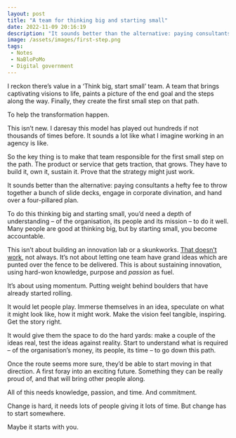 ```yaml
---
layout: post
title: "A team for thinking big and starting small"
date: 2022-11-09 20:16:19
description: "It sounds better than the alternative: paying consultants a hefty fee to throw together a bunch of slide decks, engage in corporate divination, and hand over a four-pillared plan."
image: /assets/images/first-step.png
tags:
 - Notes
 - NaBloPoMo
 - Digital government
---
```


I reckon there’s value in a ‘Think big, start small’ team. A team that brings captivating visions to life, paints a picture of the end goal and the steps along the way. Finally, they create the first small step on that path. 

To help the transformation happen.

This isn’t new. I daresay this model has played out hundreds if not thousands of times before. It sounds a lot like what I imagine working in an agency is like.

So the key thing is to make that team responsible for the first small step on the path. The product or service that gets traction, that grows. They have to build it, own it, sustain it. Prove that the strategy might just work.

It sounds better than the alternative: paying consultants a hefty fee to throw together a bunch of slide decks, engage in corporate divination, and hand over a four-pillared plan.

To do this thinking big and starting small, you’d need a depth of understanding – of the organisation, its people and its mission – to do it well. Many people are good at thinking big, but by starting small, you become accountable. 

This isn’t about building an innovation lab or a skunkworks. [That doesn’t work](https://hbr.org/2019/07/why-innovation-labs-fail-and-how-to-ensure-yours-doesnt?deliveryName=DM45267&referral=00208&utm_source=pocket_saves), not always. It’s not about letting one team have grand ideas which are punted over the fence to be delivered. This is about sustaining innovation, using hard-won knowledge, purpose and _passion_ as fuel.

It’s about using momentum. Putting weight behind boulders that have already started rolling.

It would let people play. Immerse themselves in an idea, speculate on what it might look like, how it might work. Make the vision feel tangible, inspiring. Get the story right.

It would give them the space to do the hard yards: make a couple of the ideas real, test the ideas against reality. Start to understand what is required – of the organisation’s money, its people, its time – to go down this path.

Once the route seems more sure, they’d be able to start moving in that direction. A first foray into an exciting future. Something they can be really proud of, and that will bring other people along.

All of this needs knowledge, passion, and time. And commitment. 

Change is hard, it needs lots of people giving it lots of time. But change has to start somewhere. 

Maybe it starts with you.